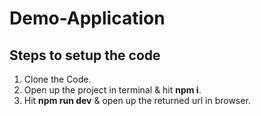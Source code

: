 # Demo-Application

## Steps to setup the code
1. Clone the Code.
2. Open up the project in terminal & hit **npm i**.
3. Hit **npm run dev** & open up the returned url in browser.

